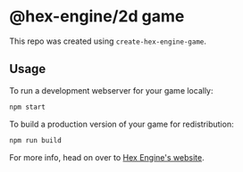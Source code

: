 # @hex-engine/2d game

This repo was created using `create-hex-engine-game`.

## Usage

To run a development webserver for your game locally:

```sh
npm start
```

To build a production version of your game for redistribution:

```sh
npm run build
```

For more info, head on over to [Hex Engine's website](https://hex-engine.dev).
